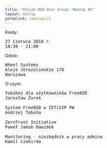 ```yaml
---
title: "Polish BSD User Group: Meetup #2"
layout: meetup
permalink: /meetups/2
---
```

Kiedy:
<pre>
27 Czerwca 2018 r.
18:30 - 21:00
</pre>
Gdzie:
<pre>
Wheel Systems
Aleje Jerozolimskie 178
Warszawa
</pre>
O czym:
<pre>
YubiKey dla użytkowników FreeBSD
Jarosław Żurek

System FreeBSD w IETiSIP PW
Andrzej Toboła

ZeroTrust Initiative
Paweł Jakub Dawidek

Monitoring - niezbędnik w pracy admina
Kamil Czekirda
</pre>

